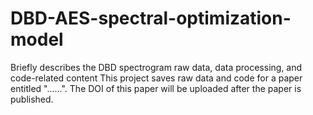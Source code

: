 # DBD-AES-spectral-optimization-model
Briefly describes the DBD spectrogram raw data, data processing, and code-related content
This project saves raw data and code for a paper entitled "......".
The DOI of this paper will be uploaded after the paper is published.
